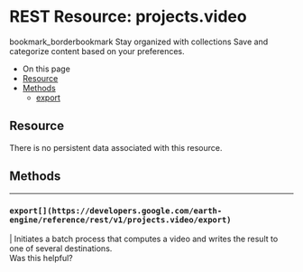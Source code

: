  
#  REST Resource: projects.video
bookmark_borderbookmark Stay organized with collections  Save and categorize content based on your preferences.
  * On this page
  * [Resource](https://developers.google.com/earth-engine/reference/rest/v1/projects.video#resource)
  * [Methods](https://developers.google.com/earth-engine/reference/rest/v1/projects.video#methods)
    * [export](https://developers.google.com/earth-engine/reference/rest/v1/projects.video#export)


## Resource
There is no persistent data associated with this resource.
## Methods  
---  
### `export[](https://developers.google.com/earth-engine/reference/rest/v1/projects.video/export)`
|  Initiates a batch process that computes a video and writes the result to one of several destinations.  
Was this helpful?
